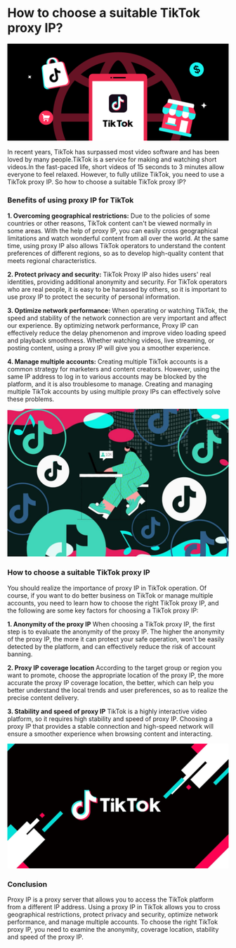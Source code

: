 # How to choose a suitable TikTok proxy IP?
![tiktok proxies1](https://github.com/IPXProxy/Types-of-proxy-servers/blob/main/Types-of-proxy-servers/TikTok%20proxy1.png)

In recent years, TikTok has surpassed most video software and has been loved by many people.TikTok is a service for making and watching short videos.In the fast-paced life, short videos of 15 seconds to 3 minutes allow everyone to feel relaxed. However, to fully utilize TikTok, you need to use a TikTok proxy IP. So how to choose a suitable TikTok proxy IP?

<h3>Benefits of using proxy IP for TikTok</h3>

**1. Overcoming geographical restrictions:** Due to the policies of some countries or other reasons, TikTok content can't be viewed normally in some areas. With the help of proxy IP, you can easily cross geographical limitations and watch wonderful content from all over the world. At the same time, using proxy IP also allows TikTok operators to understand the content preferences of different regions, so as to develop high-quality content that meets regional characteristics.

**2. Protect privacy and security:** TikTok Proxy IP also hides users' real identities, providing additional anonymity and security. For TikTok operators who are real people, it is easy to be harassed by others, so it is important to use proxy IP to protect the security of personal information.

**3. Optimize network performance:** When operating or watching TikTok, the speed and stability of the network connection are very important and affect our experience. By optimizing network performance, Proxy IP can effectively reduce the delay phenomenon and improve video loading speed and playback smoothness. Whether watching videos, live streaming, or posting content, using a proxy IP will give you a smoother experience.

**4. Manage multiple accounts:** Creating multiple TikTok accounts is a common strategy for marketers and content creators. However, using the same IP address to log in to various accounts may be blocked by the platform, and it is also troublesome to manage. Creating and managing multiple TikTok accounts by using multiple proxy IPs can effectively solve these problems.

![tiktok proxies2](https://github.com/IPXProxy/Types-of-proxy-servers/blob/main/Types-of-proxy-servers/TikTok%20proxy2.png)

<h3>How to choose a suitable TikTok proxy IP</h3>
You should realize the importance of proxy IP in TikTok operation. Of course, if you want to do better business on TikTok or manage multiple accounts, you need to learn how to choose the right TikTok proxy IP, and the following are some key factors for choosing a TikTok proxy IP:

**1. Anonymity of the proxy IP** 
When choosing a TikTok proxy IP, the first step is to evaluate the anonymity of the proxy IP. The higher the anonymity of the proxy IP, the more it can protect your safe operation, won't be easily detected by the platform, and can effectively reduce the risk of account banning.

**2. Proxy IP coverage location** 
According to the target group or region you want to promote, choose the appropriate location of the proxy IP, the more accurate the proxy IP coverage location, the better, which can help you better understand the local trends and user preferences, so as to realize the precise content delivery.

**3. Stability and speed of proxy IP** 
TikTok is a highly interactive video platform, so it requires high stability and speed of proxy IP. Choosing a proxy IP that provides a stable connection and high-speed network will ensure a smoother experience when browsing content and interacting. 

![facebook proxies3](https://github.com/IPXProxy/Types-of-proxy-servers/blob/main/Types-of-proxy-servers/TikTok%20proxy3.png)

<h3>Conclusion</h3>
Proxy IP is a proxy server that allows you to access the TikTok platform from a different IP address. Using a proxy IP in TikTok allows you to cross geographical restrictions, protect privacy and security, optimize network performance, and manage multiple accounts. To choose the right TikTok proxy IP, you need to examine the anonymity, coverage location, stability and speed of the proxy IP.
